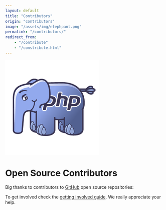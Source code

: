 ```yaml
---
layout: default
title: "Contributors"
origin: "contributors"
image: "/assets/img/elephpant.png"
permalink: "/contributors/"
redirect_from:
    - "/contribute"
    - "/constribute.html"
---
```


![ElePHPant](/assets/img/elephpant.png "ElePHPant")

# Open Source Contributors

Big thanks to contributors to [GitHub](https://github.com/wwphp-fb) open source
repositories:

<div id="contribute-contributors"></div>

To get involved check the [getting involved guide](/get-involved). We really
appreciate your help.

